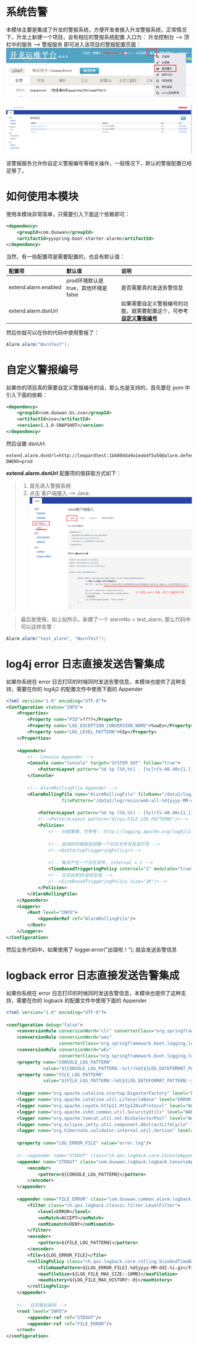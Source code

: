 # 系统告警
本模块主要是集成了升龙的警报系统，方便开发者接入升龙警报系统，正常情况下，升龙上新建一个项目，会有相应的警报系统配置
入口为： 升龙控制台 --> 顶栏中的服务 --> 警报服务 即可进入该项目的警报配置页面：
![alt text](docs/img/alarm_entrance.png)

![alt text](docs/img/alarm_admin.png)

该警报服务允许你自定义警报编号等相关操作，一般情况下，默认的警报配置已经足够了。

# 如何使用本模块
使用本模块非常简单，只需要引入下面这个依赖即可：
```xml
<dependency>
    <groupId>com.duowan</groupId>
    <artifactId>yyspring-boot-starter-alarm</artifactId>
</dependency>
```

当然，有一些配置项是需要配置的，也会有默认值：

| **配置项** | **默认值** | **说明** |
| :---- | :---- | :---- |
| extend.alarm.enabled | prod环境默认是true，其他环境是false | 是否需要真的发送告警信息 |
| extend.alarm.dsnUrl |  | 如果需要自定义警报编号的功能，就需要配置这个，可参考<br>[**自定义警报编号**](#自定义警报编号) |

然后你就可以在你的代码中使用警报了：

```java
Alarm.alarm("WarnTest");
```

# 自定义警报编号
如果你的项目真的需要自定义警报编号的话，那么也是支持的，首先要在 pom 中引入下面的依赖：

```xml
<dependency>
    <groupId>com.duowan.bs.zxa</groupId>
    <artifactId>zxa</artifactId>
    <version>1.1.0-SNAPSHOT</version>
</dependency>
```

然后设置 dsnUrl:
```properties
extend.alarm.dsnUrl=http://leopardtest:1b680dda9a1eab4f5a50@alarm.defensor.game.yy.com:80?DWENV=prod
```

**extend.alarm.dsnUrl** 配置项的值获取方式如下：
> 1. 首先进入警报系统
> 2. 点击 客户端接入 --> Java:
![alt text](docs/img/alarm_dsnUrl.png)

> 最后是使用，如上如所示，新建了一个 alarmNo = test_alarm, 那么代码中可以这样告警：
```java
Alarm.alarm("test_alarm", "WarnTest");
```

# log4j error 日志直接发送告警集成
如果你系统在 error 日志打印的时候同时发送告警信息，本模块也提供了这种支持，需要在你的 log4j2 的配置文件中使用下面的 Appender

```xml
<?xml version="1.0" encoding="UTF-8"?>
<Configuration status="INFO">
    <Properties>
        <Property name="PID">????</Property>
        <Property name="LOG_EXCEPTION_CONVERSION_WORD">%xwEx</Property>
        <Property name="LOG_LEVEL_PATTERN">%5p</Property>
    </Properties>

    <Appenders>
        <!-- Console Appender -->
        <Console name="Console" target="SYSTEM_OUT" follow="true">
            <PatternLayout pattern="%d %p [%X,%t] - [%clr{%-40.40c{1.}}] - &lt;%m&gt;%n"/>
        </Console>

        <!-- AlarmRollingFile Appender -->
        <AlarmRollingFile name="AlarmRollingFile" fileName="/data2/log/resin/web-all.log"
                     filePattern="/data2/log/resin/web-all-%d{yyyy-MM-dd}.log.gz">

            <PatternLayout pattern="%d %p [%X,%t] - [%clr{%-40.40c{1.}}] - &lt;%m&gt;%n"/>
            <!--<PatternLayout pattern="${sys:FILE_LOG_PATTERN}"/>-->
            <Policies>
                <!-- 分割策略，可參考： http://logging.apache.org/log4j/2.x/manual/appenders.html#RollingFileAppender -->

                <!-- 启动的时候就会创建一个日志文件并且会打包 -->
                <!--<OnStartupTriggeringPolicy/>-->

                <!-- 每天产生一个日志文件, interval = 1 -->
                <TimeBasedTriggeringPolicy interval="1" modulate="true"/>
                <!-- 日志达到1K自动生成 -->
                <!--<SizeBasedTriggeringPolicy size="1K"/>-->
            </Policies>
        </AlarmRollingFile>
    </Appenders>
    <Loggers>
        <Root level="INFO">
            <AppenderRef ref="AlarmRollingFile"/>
        </Root>
    </Loggers>
</Configuration>
```

然后业务代码中，如果使用了 logger.error("出错啦！"); 就会发送告警信息

# logback error 日志直接发送告警集成
如果你系统在 error 日志打印的时候同时发送告警信息，本模块也提供了这种支持，需要在你的 logback 的配置文件中使用下面的 Appender
```xml
<?xml version="1.0" encoding="UTF-8"?>

<configuration debug="false">
    <conversionRule conversionWord="clr" converterClass="org.springframework.boot.logging.logback.ColorConverter"/>
    <conversionRule conversionWord="wex"
                    converterClass="org.springframework.boot.logging.logback.WhitespaceThrowableProxyConverter"/>
    <conversionRule conversionWord="wEx"
                    converterClass="org.springframework.boot.logging.logback.ExtendedWhitespaceThrowableProxyConverter"/>
    <property name="CONSOLE_LOG_PATTERN"
              value="${CONSOLE_LOG_PATTERN:-%clr(%d{${LOG_DATEFORMAT_PATTERN:-yyyy-MM-dd HH:mm:ss.SSS}}){faint} %clr(${LOG_LEVEL_PATTERN:-%5p}) %clr(${PID:- }){magenta} %clr(---){faint} %clr([%15.15t]){faint} %clr(%-40.40logger{39}){cyan} %clr(:){faint} %m%n${LOG_EXCEPTION_CONVERSION_WORD:-%wEx}}"/>
    <property name="FILE_LOG_PATTERN"
              value="${FILE_LOG_PATTERN:-%d{${LOG_DATEFORMAT_PATTERN:-yyyy-MM-dd HH:mm:ss.SSS}} ${LOG_LEVEL_PATTERN:-%5p} ${PID:- } --- [%t] %-40.40logger{39} : %m%n${LOG_EXCEPTION_CONVERSION_WORD:-%wEx}}"/>

    <logger name="org.apache.catalina.startup.DigesterFactory" level="ERROR"/>
    <logger name="org.apache.catalina.util.LifecycleBase" level="ERROR"/>
    <logger name="org.apache.coyote.http11.Http11NioProtocol" level="WARN"/>
    <logger name="org.apache.sshd.common.util.SecurityUtils" level="WARN"/>
    <logger name="org.apache.tomcat.util.net.NioSelectorPool" level="WARN"/>
    <logger name="org.eclipse.jetty.util.component.AbstractLifeCycle" level="ERROR"/>
    <logger name="org.hibernate.validator.internal.util.Version" level="WARN"/>

    <property name="LOG_ERROR_FILE" value="error.log"/>

    <!--<appender name="STDOUT" class="ch.qos.logback.core.ConsoleAppender">-->
    <appender name="STDOUT" class="com.duowan.logback.logback.ConsoleAppender">
        <encoder>
            <pattern>${CONSOLE_LOG_PATTERN}</pattern>
        </encoder>
    </appender>

    <appender name="FILE_ERROR" class="com.duowan.common.alarm.logback.AlarmRollingFileAppender">
        <filter class="ch.qos.logback.classic.filter.LevelFilter">
            <level>ERROR</level>
            <onMatch>ACCEPT</onMatch>
            <onMismatch>DENY</onMismatch>
        </filter>
        <encoder>
            <pattern>${FILE_LOG_PATTERN}</pattern>
        </encoder>
        <file>${LOG_ERROR_FILE}</file>
        <rollingPolicy class="ch.qos.logback.core.rolling.SizeAndTimeBasedRollingPolicy">
            <fileNamePattern>${LOG_ERROR_FILE}.%d{yyyy-MM-dd}.%i.gz</fileNamePattern>
            <maxFileSize>${LOG_FILE_MAX_SIZE:-10MB}</maxFileSize>
            <maxHistory>${LOG_FILE_MAX_HISTORY:-0}</maxHistory>
        </rollingPolicy>
    </appender>

    <!-- 日志输出级别 -->
    <root level="INFO">
        <appender-ref ref="STDOUT"/>
        <appender-ref ref="FILE_ERROR"/>
    </root>
</configuration>
```



